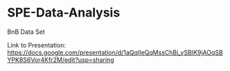 # SPE-Data-Analysis
BnB Data Set

Link to Presentation:   https://docs.google.com/presentation/d/1aQqIIeQqMssChBi_ySBIK9jAOqSBYPK8S6Vor4Kfr2M/edit?usp=sharing
